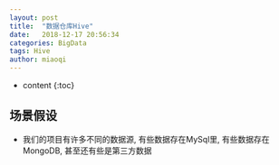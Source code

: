 ```yaml
---
layout: post
title:  "数据仓库Hive"
date:   2018-12-17 20:56:34
categories: BigData
tags: Hive
author: miaoqi
---
```


* content
{:toc} 
## 场景假设

* 我们的项目有许多不同的数据源, 有些数据存在MySql里, 有些数据存在MongoDB, 甚至还有些是第三方数据